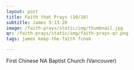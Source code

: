 ```yaml
---
layout: post
title: Faith that Prays (10/10)
subtitle: James 5:13-20
image: /faith-prays/static/img/thumbnail.jpg
qr: /faith-prays/static/img/faith-prays-qr.png
tags: james keep-the-faith fcnab

---
```

First Chinese NA Baptist Church (Vancouver)
